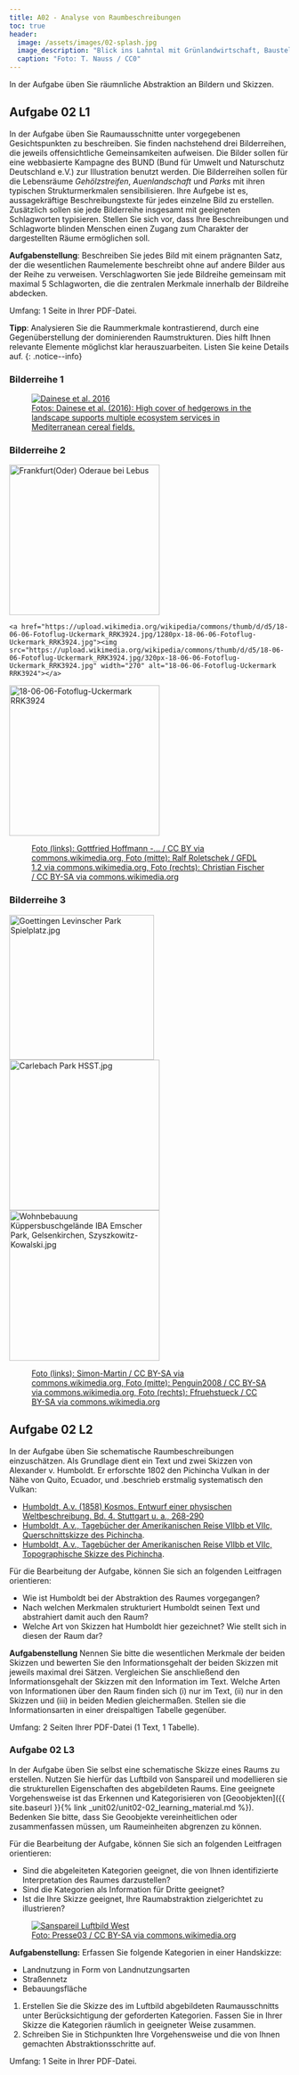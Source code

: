 ```yaml
---
title: A02 - Analyse von Raumbeschreibungen
toc: true
header:
  image: /assets/images/02-splash.jpg
  image_description: "Blick ins Lahntal mit Grünlandwirtschaft, Baustelle für Stromtrassen und Regenbogen."
  caption: "Foto: T. Nauss / CC0"
---
```


In der Aufgabe üben Sie räumnliche Abstraktion an Bildern und Skizzen.

## Aufgabe 02 L1
In der Aufgabe üben Sie Raumausschnitte unter vorgegebenen Gesichtspunkten zu beschreiben. Sie finden nachstehend drei Bilderreihen, die jeweils offensichtliche Gemeinsamkeiten aufweisen. Die Bilder sollen für eine webbasierte Kampagne des BUND (Bund für Umwelt und Naturschutz Deutschland e.V.) zur Illustration benutzt werden. Die Bilderreihen sollen für die Lebensräume *Gehölzstreifen*, *Auenlandschaft* und *Parks* mit ihren typischen Strukturmerkmalen sensibilisieren. Ihre Aufgebe ist es, aussagekräftige Beschreibungstexte für jedes einzelne Bild zu erstellen. Zusätzlich sollen sie jede Bilderreihe insgesamt mit geeigneten Schlagworten typisieren. Stellen Sie sich vor, dass Ihre Beschreibungen und Schlagworte blinden Menschen einen Zugang zum Charakter der dargestellten Räume ermöglichen soll.

**Aufgabenstellung**: Beschreiben Sie jedes Bild mit einem prägnanten Satz, der die wesentlichen Raumelemente beschreibt ohne auf andere Bilder aus der Reihe zu verweisen.
Verschlagworten Sie jede Bildreihe gemeinsam mit maximal 5 Schlagworten, die die zentralen Merkmale innerhalb der Bildreihe abdecken.

Umfang: 1 Seite in Ihrer PDF-Datei.

**Tipp**: Analysieren Sie die Raummerkmale kontrastierend, durch eine Gegenüberstellung der dominierenden Raumstrukturen. Dies hilft Ihnen relevante Elemente möglichst klar herauszuarbeiten. Listen Sie keine Details auf.
{: .notice--info}


### Bilderreihe 1
<figure>
	<a href="https://besjournals.onlinelibrary.wiley.com/cms/asset/49072000-0c42-42a2-b925-a34d2cd4f6e4/jpe12747-fig-0001-m.jpg"><img src="https://besjournals.onlinelibrary.wiley.com/cms/asset/49072000-0c42-42a2-b925-a34d2cd4f6e4/jpe12747-fig-0001-m.jpg" alt="Dainese et al. 2016"></a>
	<figcaption><a href="https://besjournals.onlinelibrary.wiley.com/doi/full/10.1111/1365-2664.12747"> Fotos: Dainese et al. (2016): High cover of hedgerows in the landscape supports multiple ecosystem services in Mediterranean cereal fields.</a></figcaption>
</figure>


### Bilderreihe 2
<html>
	<a href="https://upload.wikimedia.org/wikipedia/commons/thumb/0/0d/Frankfurt%28Oder%29_Oderaue_bei_Lebus_-_panoramio.jpg/1280px-Frankfurt%28Oder%29_Oderaue_bei_Lebus_-_panoramio.jpg"><img src="https://upload.wikimedia.org/wikipedia/commons/thumb/0/0d/Frankfurt%28Oder%29_Oderaue_bei_Lebus_-_panoramio.jpg/320px-Frankfurt%28Oder%29_Oderaue_bei_Lebus_-_panoramio.jpg" width="270" alt="Frankfurt(Oder) Oderaue bei Lebus"></a>

 	<a href="https://upload.wikimedia.org/wikipedia/commons/thumb/d/d5/18-06-06-Fotoflug-Uckermark_RRK3924.jpg/1280px-18-06-06-Fotoflug-Uckermark_RRK3924.jpg"><img src="https://upload.wikimedia.org/wikipedia/commons/thumb/d/d5/18-06-06-Fotoflug-Uckermark_RRK3924.jpg/320px-18-06-06-Fotoflug-Uckermark_RRK3924.jpg" width="270" alt="18-06-06-Fotoflug-Uckermark RRK3924"></a>

  <a href="https://upload.wikimedia.org/wikipedia/commons/thumb/c/c0/AlandFloodplain.jpg/1280px-AlandFloodplain.jpg"><img src="https://upload.wikimedia.org/wikipedia/commons/thumb/c/c0/AlandFloodplain.jpg/320px-AlandFloodplain.jpg" width="270" alt="18-06-06-Fotoflug-Uckermark RRK3924"></a>
</html>

<figure>
<figcaption><a href="https://commons.wikimedia.org/wiki/File:Frankfurt(Oder)_Oderaue_bei_Lebus_-_panoramio.jpg">Foto (links): Gottfried Hoffmann -… / CC BY via commons.wikimedia.org, </a>
<a href="https://commons.wikimedia.org/wiki/File:18-06-06-Fotoflug-Uckermark_RRK3924.jpg">Foto (mitte): Ralf Roletschek / GFDL 1.2 via commons.wikimedia.org, </a><a href="https://commons.wikimedia.org/wiki/File:AlandFloodplain.jpg">Foto (rechts): Christian Fischer / CC BY-SA via commons.wikimedia.org</a></figcaption>
</figure>

### Bilderreihe 3
<html>
<a
href="https://upload.wikimedia.org/wikipedia/commons/thumb/e/eb/Goettingen_Levinscher_Park_Spielplatz.jpg/1280px-Goettingen_Levinscher_Park_Spielplatz.jpg"><img
width="260"
src="https://upload.wikimedia.org/wikipedia/commons/thumb/e/eb/Goettingen_Levinscher_Park_Spielplatz.jpg/320px-Goettingen_Levinscher_Park_Spielplatz.jpg"
alt="Goettingen Levinscher Park Spielplatz.jpg"> </a>
</html>

<html>
<a
href="https://upload.wikimedia.org/wikipedia/commons/thumb/5/57/Carlebach_Park_HSST.jpg/320px-Carlebach_Park_HSST.jpg"><img
width="270"
src="https://upload.wikimedia.org/wikipedia/commons/thumb/5/57/Carlebach_Park_HSST.jpg/1280px-Carlebach_Park_HSST.jpg"
alt="Carlebach Park HSST.jpg"></a>
</html>

<html>
<a
href="https://upload.wikimedia.org/wikipedia/commons/9/94/Wohnbebauung_K%C3%BCppersbuschgel%C3%A4nde_IBA_Emscher_Park%2C_Gelsenkirchen%2C_Szyszkowitz-Kowalski.jpg"><img
width="270"
src="https://upload.wikimedia.org/wikipedia/commons/9/94/Wohnbebauung_K%C3%BCppersbuschgel%C3%A4nde_IBA_Emscher_Park%2C_Gelsenkirchen%2C_Szyszkowitz-Kowalski.jpg"
alt="Wohnbebauung Küppersbuschgelände IBA Emscher Park, Gelsenkirchen,
Szyszkowitz-Kowalski.jpg"></a>
</html>

<figure>
<figcaption><a href="https://commons.wikimedia.org/wiki/File:Goettingen_Levinscher_Park_Spielplatz.jpg">Foto (links): Simon-Martin / CC BY-SA via commons.wikimedia.org, </a>
<a href="https://commons.wikimedia.org/wiki/File:Carlebach_Park_HSST.jpg">Foto (mitte): Penguin2008 / CC BY-SA via commons.wikimedia.org, </a><a href="https://commons.wikimedia.org/wiki/File:Wohnbebauung_K%C3%BCppersbuschgel%C3%A4nde_IBA_Emscher_Park,_Gelsenkirchen,_Szyszkowitz-Kowalski.jpg">Foto (rechts): Ffruehstueck / CC BY-SA via commons.wikimedia.org</a></figcaption>
</figure>



## Aufgabe 02 L2
In der Aufgabe üben Sie schematische Raumbeschreibungen einzuschätzen. Als Grundlage dient ein Text und zwei Skizzen von Alexander v. Humboldt. Er erforschte 1802 den Pichincha Vulkan in der Nähe von Quito, Ecuador, und .beschrieb erstmalig systematisch den Vulkan:

* [Humboldt, A.v. (1858) Kosmos. Entwurf einer physischen Weltbeschreibung. Bd. 4. Stuttgart u. a., 268-290](http://www.deutschestextarchiv.de/book/view/humboldt_kosmos04_1858?p=273)
* [Humboldt, A.v., Tagebücher der Amerikanischen Reise VIIbb et VIIc, Querschnittskizze des Pichincha](https://digital.staatsbibliothek-berlin.de/werkansicht?PPN=PPN779884310&PHYSID=PHYS_0806&view=overview-toc&DMDID=DMDLOG_0001).
* [Humboldt, A.v., Tagebücher der Amerikanischen Reise VIIbb et VIIc, Topographische Skizze des Pichincha](https://digital.staatsbibliothek-berlin.de/werkansicht?PPN=PPN779884310&PHYSID=PHYS_0820&view=overview-toc&DMDID=DMDLOG_0001).

Für die Bearbeitung der Aufgabe, können Sie sich an folgenden Leitfragen orientieren:
* Wie ist Humboldt bei der Abstraktion des Raumes vorgegangen?
* Nach welchen Merkmalen strukturiert Humboldt seinen Text und abstrahiert damit auch den Raum?
* Welche Art von Skizzen hat Humboldt hier gezeichnet? Wie stellt sich in diesen der Raum dar?

**Aufgabenstellung** Nennen Sie bitte die wesentlichen Merkmale der beiden Skizzen und bewerten Sie den Informationsgehalt der beiden Skizzen mit jeweils maximal drei Sätzen. Vergleichen Sie anschließend den Informationsgehalt der Skizzen mit den Information im Text. Welche Arten von Informationen über den Raum finden sich (i) nur im Text, (ii) nur in den Skizzen und (iii) in beiden Medien gleichermaßen. Stellen sie die Informationsarten in einer dreispaltigen Tabelle gegenüber.

Umfang: 2 Seiten Ihrer PDF-Datei (1 Text, 1 Tabelle).


### Aufgabe 02 L3
In der Aufgabe üben Sie selbst eine schematische Skizze eines Raums zu erstellen. Nutzen Sie hierfür das Luftbild von Sanspareil und modellieren sie die strukturellen Eigenschaften des abgebildeten Raums. Eine geeignete Vorgehensweise ist das Erkennen und Kategorisieren von [Geoobjekten]({{ site.baseurl }}{% link _unit02/unit02-02_learning_material.md %}). Bedenken Sie bitte, dass Sie Geoobjekte vereinheitlichen oder zusammenfassen müssen, um Raumeinheiten abgrenzen zu können.

Für die Bearbeitung der Aufgabe, können Sie sich an folgenden Leitfragen orientieren:
 * Sind die abgeleiteten Kategorien geeignet, die von Ihnen identifizierte Interpretation des Raumes darzustellen?
* Sind die Kategorien als Information für Dritte geeignet?
* Ist die Ihre Skizze geeignet, Ihre Raumabstraktion zielgerichtet zu illustrieren?

<figure>
	<a href="https://upload.wikimedia.org/wikipedia/commons/2/2c/Sanspareil_Luftbild_West.jpg"><img src="https://upload.wikimedia.org/wikipedia/commons/2/2c/Sanspareil_Luftbild_West.jpg" alt="Sanspareil Luftbild West"></a>
	<figcaption><a href="https://commons.wikimedia.org/wiki/File:Sanspareil_Luftbild_West.jpg">Foto: Presse03 / CC BY-SA via commons.wikimedia.org</a></figcaption>
</figure>


**Aufgabenstellung:** Erfassen Sie folgende Kategorien in einer Handskizze:
* Landnutzung in Form von Landnutzungsarten
* Straßennetz
* Bebauungsfläche

 1. Erstellen Sie die Skizze des im Luftbild abgebildeten Raumausschnitts unter Berücksichtigung der geforderten Kategorien. Fassen Sie in Ihrer Skizze die Kategorien räumlich in geeigneter Weise zusammen.
 1. Schreiben Sie in Stichpunkten Ihre Vorgehensweise und die von Ihnen gemachten Abstraktionsschritte auf.

Umfang: 1 Seite in Ihrer PDF-Datei.
